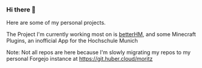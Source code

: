 ### Hi there 👋
Here are some of my personal projects.

The Project I'm currently working most on is [betterHM](https://github.com/Huber1/betterHM), and some Minecraft Plugins, an inofficial App for the Hochschule Munich

Note: Not all repos are here because I'm slowly migrating my repos to my personal Forgejo instance at https://git.huber.cloud/moritz

<!--
**Huber1/Huber1** is a ✨ _special_ ✨ repository because its `README.md` (this file) appears on your GitHub profile.

Here are some ideas to get you started:

- 🔭 I’m currently working on ...
- 🌱 I’m currently learning ...
- 👯 I’m looking to collaborate on ...
- 🤔 I’m looking for help with ...
- 💬 Ask me about ...
- 📫 How to reach me: ...
- 😄 Pronouns: ...
- ⚡ Fun fact: ...
-->

